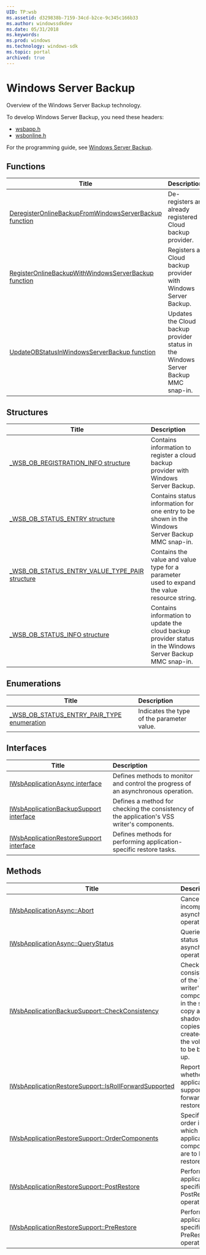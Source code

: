 ```yaml
---
UID: TP:wsb
ms.assetid: d329838b-7159-34cd-b2ce-9c345c166b33
ms.author: windowssdkdev
ms.date: 05/31/2018
ms.keywords: 
ms.prod: windows
ms.technology: windows-sdk
ms.topic: portal
archived: true
---
```


# Windows Server Backup



Overview of the Windows Server Backup technology.

To develop Windows Server Backup, you need these headers:

 * [wsbapp.h](..\wsbapp\index.md)
 * [wsbonline.h](..\wsbonline\index.md)

For the programming guide, see [Windows Server Backup](/previous-versions/windows/desktop/wsb).

## Functions

| Title   | Description   |
| ---- |:---- |
| [DeregisterOnlineBackupFromWindowsServerBackup function](..\wsbonline\nf-wsbonline-deregisteronlinebackupfromwindowsserverbackup.md) | De-registers an already registered Cloud backup provider. |
| [RegisterOnlineBackupWithWindowsServerBackup function](..\wsbonline\nf-wsbonline-registeronlinebackupwithwindowsserverbackup.md) | Registers a Cloud backup provider with Windows Server Backup. |
| [UpdateOBStatusInWindowsServerBackup function](..\wsbonline\nf-wsbonline-updateobstatusinwindowsserverbackup.md) | Updates the Cloud backup provider status in the Windows Server Backup MMC snap-in. |

## Structures

| Title   | Description   |
| ---- |:---- |
| [_WSB_OB_REGISTRATION_INFO structure](..\wsbonline\ns-wsbonline-_wsb_ob_registration_info.md) | Contains information to register a cloud backup provider with Windows Server Backup. |
| [_WSB_OB_STATUS_ENTRY structure](..\wsbonline\ns-wsbonline-_wsb_ob_status_entry.md) | Contains status information for one entry to be shown in the Windows Server Backup MMC snap-in. |
| [_WSB_OB_STATUS_ENTRY_VALUE_TYPE_PAIR structure](..\wsbonline\ns-wsbonline-_wsb_ob_status_entry_value_type_pair.md) | Contains the value and value type for a parameter used to expand the value resource string. |
| [_WSB_OB_STATUS_INFO structure](..\wsbonline\ns-wsbonline-_wsb_ob_status_info.md) | Contains information to update the cloud backup provider status in the Windows Server Backup MMC snap-in. |

## Enumerations

| Title   | Description   |
| ---- |:---- |
| [_WSB_OB_STATUS_ENTRY_PAIR_TYPE enumeration](..\wsbonline\ne-wsbonline-_wsb_ob_status_entry_pair_type.md) | Indicates the type of the parameter value. |

## Interfaces

| Title   | Description   |
| ---- |:---- |
| [IWsbApplicationAsync interface](..\wsbapp\nn-wsbapp-iwsbapplicationasync.md) | Defines methods to monitor and control the progress of an asynchronous operation. |
| [IWsbApplicationBackupSupport interface](..\wsbapp\nn-wsbapp-iwsbapplicationbackupsupport.md) | Defines a method for checking the consistency of the application's VSS writer's components. |
| [IWsbApplicationRestoreSupport interface](..\wsbapp\nn-wsbapp-iwsbapplicationrestoresupport.md) | Defines methods for performing application-specific restore tasks. |

## Methods

| Title   | Description   |
| ---- |:---- |
| [IWsbApplicationAsync::Abort](..\wsbapp\nf-wsbapp-iwsbapplicationasync-abort.md) | Cancels an incomplete asynchronous operation. |
| [IWsbApplicationAsync::QueryStatus](..\wsbapp\nf-wsbapp-iwsbapplicationasync-querystatus.md) | Queries the status of an asynchronous operation. |
| [IWsbApplicationBackupSupport::CheckConsistency](..\wsbapp\nf-wsbapp-iwsbapplicationbackupsupport-checkconsistency.md) | Checks the consistency of the VSS writer's components in the shadow copy after shadow copies are created for the volumes to be backed up. |
| [IWsbApplicationRestoreSupport::IsRollForwardSupported](..\wsbapp\nf-wsbapp-iwsbapplicationrestoresupport-isrollforwardsupported.md) | Reports whether the application supports roll-forward restore. |
| [IWsbApplicationRestoreSupport::OrderComponents](..\wsbapp\nf-wsbapp-iwsbapplicationrestoresupport-ordercomponents.md) | Specifies the order in which application components are to be restored. |
| [IWsbApplicationRestoreSupport::PostRestore](..\wsbapp\nf-wsbapp-iwsbapplicationrestoresupport-postrestore.md) | Performs application-specific PostRestore operations. |
| [IWsbApplicationRestoreSupport::PreRestore](..\wsbapp\nf-wsbapp-iwsbapplicationrestoresupport-prerestore.md) | Performs application-specific PreRestore operations. |
